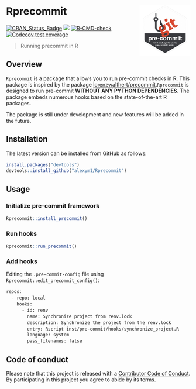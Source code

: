 
<!-- README.md is generated from README.Rmd. Please edit that file -->

# Rprecommit <a href=#><img src='man/figures/sticker.png' align="right" height="139" /></a>

<!-- badges: start -->

[![CRAN_Status_Badge](https://www.r-pkg.org/badges/version/Rprecommit)](https://cran.r-project.org/package=Rprecommit)
![](https://img.shields.io/badge/github%20version-0.1.0-orange.svg)
[![R-CMD-check](https://github.com/alexym1/Rprecommit/actions/workflows/R-CMD-check.yaml/badge.svg)](https://github.com/alexym1/Rprecommit/actions/workflows/R-CMD-check.yaml)
[![Codecov test
coverage](https://codecov.io/gh/alexym1/Rprecommit/branch/master/graph/badge.svg)](https://app.codecov.io/gh/alexym1/Rprecommit?branch=master)
<!-- badges: end -->

> Running precommit in R

## Overview

`Rprecommit` is a package that allows you to run pre-commit checks in R.
This package is inspired by the package
[lorenzwalthert/precommit](https://github.com/lorenzwalthert/precommit).`Rprecommit`
is designed to run pre-commit **WITHOUT ANY PYTHON DEPENDENCIES**. The
package embeds numerous hooks based on the state-of-the-art R packages.

The package is still under development and new features will be added in
the future.

## Installation

The latest version can be installed from GitHub as follows:

``` r
install.packages("devtools")
devtools::install_github("alexym1/Rprecommit")
```

## Usage

### Initialize pre-commit framework

``` r
Rprecommit::install_precommit()
```

### Run hooks

``` r
Rprecommit::run_precommit()
```

### Add hooks

Editing the `.pre-commit-config` file using
`Rprecommit::edit_precommit_config()`:

``` bash
repos:
  - repo: local
    hooks:
      - id: renv
        name: Synchronize project from renv.lock
        description: Synchronize the project from the renv.lock
        entry: Rscript inst/pre-commit/hooks/synchronize_project.R
        language: system
        pass_filenames: false
```

## Code of conduct

Please note that this project is released with a [Contributor Code of
Conduct](https://alexym1.github.io/Rprecommit/CONTRIBUTING.html). By
participating in this project you agree to abide by its terms.
